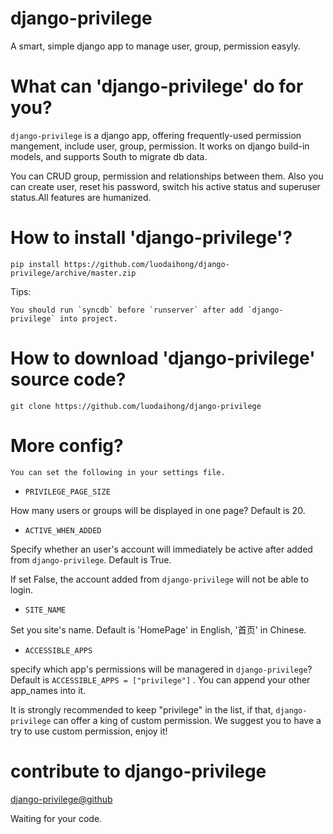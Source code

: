 django-privilege
================

A smart, simple django app to manage user,  group, permission easyly.

# What can 'django-privilege' do for you? #
`django-privilege` is a django app, offering frequently-used permission mangement, include user, group, permission. It works on django build-in models, and supports South to migrate db data.

You can CRUD group, permission and relationships between them. Also you can create user, reset his password, switch his active status and superuser status.All features are humanized.

# How to install 'django-privilege'? #
`pip install https://github.com/luodaihong/django-privilege/archive/master.zip`

Tips:

    You should run `syncdb` before `runserver` after add `django-privilege` into project.

# How to download 'django-privilege' source code? #
`git clone https://github.com/luodaihong/django-privilege`

# More config? #

    You can set the following in your settings file.

- `PRIVILEGE_PAGE_SIZE`

 How many users or groups will be displayed in one page? Default is 20.

- `ACTIVE_WHEN_ADDED`

 Specify whether an user's account will immediately be active after added from `django-privilege`. Default is True.

 If set False, the account added from `django-privilege` will not be able to login.

- `SITE_NAME`

 Set you site's name. Default is 'HomePage' in English, '首页' in Chinese.

- `ACCESSIBLE_APPS`

 specify which app's permissions will be managered in `django-privilege`? Default is `ACCESSIBLE_APPS = ["privilege"]` . You can append your other app_names into it.

 It is strongly recommended to keep "privilege" in the list, if that, `django-privilege` can offer a king of custom permission. We suggest you to have a try to use custom permission, enjoy it!

# contribute to django-privilege #
[django-privilege@github](https://github.com/luodaihong/django-privilege "https://github.com/luodaihong/django-privilege")

Waiting for your code.

